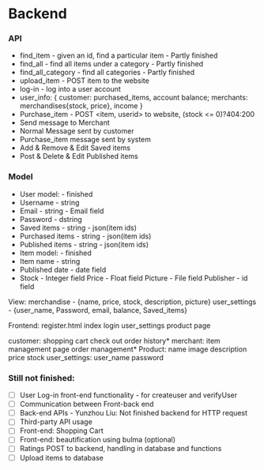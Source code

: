 # Backend

### API
 - find_item - given an id, find a particular item - Partly finished
 - find_all - find all items under a category - Partly finished
 - find_all_category - find all categories - Partly finished
 - upload_item - POST item to the website
 - log-in - log into a user account
 - user_info: { customer:  purchased_items, account balance; merchants: merchandises{stock, price}, income }
 - Purchase_item - POST <item, userid> to website, (stock <= 0)?404:200
 - Send message to Merchant
 - Normal Message sent by customer
 - Purchase_item message sent by system
 - Add & Remove & Edit Saved items
 - Post & Delete & Edit Published items

### Model
 - User model: - finished
 - Username - string
 - Email - string - Email field
 - Password - dstring
 - Saved items - string - json(item ids)
 - Purchased items - string - json(item ids)
 - Published items - string - json(item ids)
 - Item model: - finished
 - Item name - string
 - Published date - date field
 - Stock - Integer field
Price - Float field
Picture - File field
Publisher - id field



View:
merchandise - {name, price, stock, description, picture}
user_settings - {user_name, Password, email, balance, Saved_items}


Frontend:
register.html
index
login
user_settings
product page


customer:
shopping cart
check out
order history*
merchant:
item management page
order management*
Product:
name
image
description
price
stock
user_settings:
user_name
password

### Still not finished: 

 - [ ] User Log-in front-end functionality - for createuser and verifyUser
 - [ ] Communication between Front-back end
 - [ ] Back-end APIs - Yunzhou Liu: Not finished backend for HTTP request
 - [ ] Third-party API usage
 - [ ] Front-end: Shopping Cart
 - [ ] Front-end: beautification using bulma (optional)
 - [ ] Ratings POST to backend, handling in database and functions
 - [ ] Upload items to database
